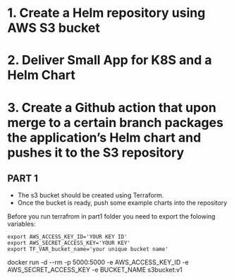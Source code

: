 # 1. Create a Helm repository using AWS S3 bucket
# 2. Deliver Small App for K8S and a Helm Chart
# 3. Create a Github action that upon merge to a certain branch packages the application’s Helm chart and pushes it to the S3 repository

## PART 1

- The s3 bucket should be created using Terraform.
- Once the bucket is ready, push some example charts into the repository

Before you run terrafrom in part1 folder you need to export the folowing variables:
```
export AWS_ACCESS_KEY_ID='YOUR KEY ID'
export AWS_SECRET_ACCESS_KEY='YOUR KEY'
export TF_VAR_bucket_name='your unique bucket name'

```

docker run -d --rm -p 5000:5000 -e AWS_ACCESS_KEY_ID -e AWS_SECRET_ACCESS_KEY -e BUCKET_NAME s3bucket:v1